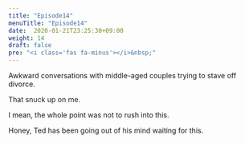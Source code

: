 ```yaml
---
title: "Episode14"
menuTitle: "Episode14"
date:  2020-01-21T23:25:30+09:00
weight: 14
draft: false
pre: "<i class='fas fa-minus'></i>&nbsp;"
---
```


Awkward conversations with middle-aged couples trying to stave off divorce.

That snuck up on me.

I mean, the whole point was not to rush into this.

Honey, Ted has been going out of his mind waiting for this.